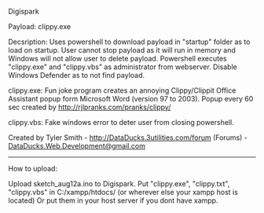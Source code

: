 Digispark

Payload: clippy.exe

Decsription: Uses powershell to download payload in "startup" folder as to load on startup. User cannot stop payload as it will run in memory and Windows will not allow user to delete payload. Powershell executes "clippy.exe" and "clippy.vbs" as administrator from webserver. Disable Windows Defender as to not find payload. 

clippy.exe: Fun joke program creates an annoying Clippy/Clippit Office Assistant popup form Microsoft Word (version 97 to 2003). Popup every 60 sec created by http://rjlpranks.com/pranks/clippy/ 

clippy.vbs: Fake windows error to deter user from closing powershell. 

Created by Tyler Smith - http://DataDucks.3utilities.com/forum (Forums) - DataDucks.Web.Development@gmail.com
_____________________________________________________________________________________________________________
How to upload:

Upload sketch_aug12a.ino to Digispark.
Put "clippy.exe", "clippy.txt", "clippy.vbs" in C:/xampp/htdocs/ (or wherever else your xampp host is located)
Or put them in your host server if you dont have xampp.
